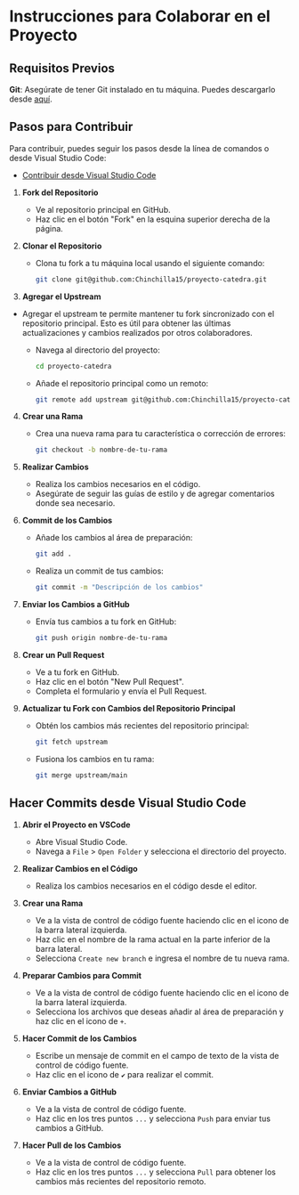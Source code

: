 # Instrucciones para Colaborar en el Proyecto

## Requisitos Previos

**Git**: Asegúrate de tener Git instalado en tu máquina. Puedes descargarlo desde [aquí](https://git-scm.com/).

## Pasos para Contribuir

Para contribuir, puedes seguir los pasos desde la línea de comandos o desde Visual Studio Code:

-   [Contribuir desde Visual Studio Code](#hacer-commits-desde-visual-studio-code)

1. **Fork del Repositorio**

    - Ve al repositorio principal en GitHub.
    - Haz clic en el botón "Fork" en la esquina superior derecha de la página.

2. **Clonar el Repositorio**

    - Clona tu fork a tu máquina local usando el siguiente comando:
        ```bash
        git clone git@github.com:Chinchilla15/proyecto-catedra.git
        ```

3. **Agregar el Upstream**

-   Agregar el upstream te permite mantener tu fork sincronizado con el repositorio principal. Esto es útil para obtener las últimas actualizaciones y cambios realizados por otros colaboradores.

    -   Navega al directorio del proyecto:
        ```bash
        cd proyecto-catedra
        ```
    -   Añade el repositorio principal como un remoto:
        ```bash
        git remote add upstream git@github.com:Chinchilla15/proyecto-catedra.git
        ```

4. **Crear una Rama**

    - Crea una nueva rama para tu característica o corrección de errores:
        ```bash
        git checkout -b nombre-de-tu-rama
        ```

5. **Realizar Cambios**

    - Realiza los cambios necesarios en el código.
    - Asegúrate de seguir las guías de estilo y de agregar comentarios donde sea necesario.

6. **Commit de los Cambios**

    - Añade los cambios al área de preparación:
        ```bash
        git add .
        ```
    - Realiza un commit de tus cambios:
        ```bash
        git commit -m "Descripción de los cambios"
        ```

7. **Enviar los Cambios a GitHub**

    - Envía tus cambios a tu fork en GitHub:
        ```bash
        git push origin nombre-de-tu-rama
        ```

8. **Crear un Pull Request**

    - Ve a tu fork en GitHub.
    - Haz clic en el botón "New Pull Request".
    - Completa el formulario y envía el Pull Request.

9. **Actualizar tu Fork con Cambios del Repositorio Principal**

    - Obtén los cambios más recientes del repositorio principal:
        ```bash
        git fetch upstream
        ```
    - Fusiona los cambios en tu rama:
        ```bash
        git merge upstream/main
        ```

## Hacer Commits desde Visual Studio Code

1. **Abrir el Proyecto en VSCode**

    - Abre Visual Studio Code.
    - Navega a `File` > `Open Folder` y selecciona el directorio del proyecto.

2. **Realizar Cambios en el Código**

    - Realiza los cambios necesarios en el código desde el editor.

3. **Crear una Rama**

    - Ve a la vista de control de código fuente haciendo clic en el icono de la barra lateral izquierda.
    - Haz clic en el nombre de la rama actual en la parte inferior de la barra lateral.
    - Selecciona `Create new branch` e ingresa el nombre de tu nueva rama.

4. **Preparar Cambios para Commit**

    - Ve a la vista de control de código fuente haciendo clic en el icono de la barra lateral izquierda.
    - Selecciona los archivos que deseas añadir al área de preparación y haz clic en el icono de `+`.

5. **Hacer Commit de los Cambios**

    - Escribe un mensaje de commit en el campo de texto de la vista de control de código fuente.
    - Haz clic en el icono de `✔` para realizar el commit.

6. **Enviar Cambios a GitHub**

    - Ve a la vista de control de código fuente.
    - Haz clic en los tres puntos `...` y selecciona `Push` para enviar tus cambios a GitHub.

7. **Hacer Pull de los Cambios**

    - Ve a la vista de control de código fuente.
    - Haz clic en los tres puntos `...` y selecciona `Pull` para obtener los cambios más recientes del repositorio remoto.
